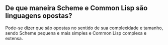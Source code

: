 ## De que maneira Scheme e Common Lisp são linguagens opostas?

Pode-se dizer que são opostas no sentido de sua complexidade e tamanho, sendo Scheme pequena e mais simples e Common Lisp complexa e extensa.
